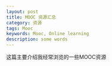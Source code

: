 ```yaml
---
layout: post
title: MOOC 资源汇总
category: 资源
tags: Mooc
keywords: Mooc, Online learning
description: some words
---
```

这篇主要介绍我经常浏览的一些MOOC资源